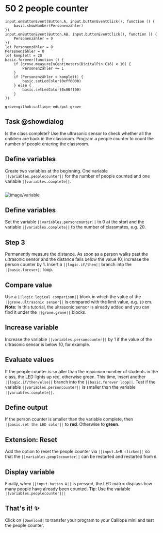 # 50 2 people counter

```ghost
input.onButtonEvent(Button.A, input.buttonEventClick(), function () {
    basic.showNumber(Personenzähler)
})
input.onButtonEvent(Button.AB, input.buttonEventClick(), function () {
    Personenzähler = 0
})
let Personenzähler = 0
Personenzähler = 0
let komplett = 20
basic.forever(function () {
    if (grove.measureInCentimeters(DigitalPin.C16) < 10) {
        Personenzähler += 1
    }
    if (Personenzähler < komplett) {
        basic.setLedColor(0xff0000)
    } else {
        basic.setLedColor(0x00ff00)
    }
})
```

```package
grove=github:calliope-edu/pxt-grove
```


## Task @showdialog
Is the class complete?
Use the ultrasonic sensor to check whether all the children are back in the classroom. Program a people counter to count the number of people entering the classroom.

## Define variables
Create two variables at the beginning. One variable ``||variables.peoplecounter||`` for the number of people counted and one variable ``||variables.complete||``. 

```
```
![image/variable](image/variable)

## Define variables
Set the variable ``||variables.personcounter||`` to 0 at the start and the variable ``||variables.complete||`` to the number of classmates, e.g. 20. 


## Step 3
Permanently measure the distance. As soon as a person walks past the ultrasonic sensor and the distance falls below the value 10, increase the person counter by 1. Insert a ``||logic.if/then||`` branch into the ``||basic.forever||`` loop. 



## Compare value
Use a ``||logic.logical comparison||`` block in which the value of the ``||grove.ultrasonic sensor||`` is compared with the limit value, e.g. ``10`` cm. 
**Note:** In this tutorial, the ultrasonic sensor is already added and you can find it under the ``||grove.grove||`` blocks.


## Increase variable
Increase the variable ``||variables.personcounter||`` by 1 if the value of the ultrasonic sensor is below 10, for example.


## Evaluate values
If the people counter is smaller than the maximum number of students in the class, the LED lights up red, otherwise green. This time, insert another ``||logic.if/then/else||`` branch into the ``||basic.forever loop||``. Test if the variable ``||variables.personcounter||`` is smaller than the variable ``||variables.complete||``.

## Define output
If the person counter is smaller than the variable complete, then ``||basic.set the LED color||`` to **red**. Otherwise to **green**. 

## Extension: Reset
Add the option to reset the people counter via ``||input.A+B clicked||`` so that the ``||variables.peoplecounter||`` can be restarted and restarted from ``0``.

## Display variable
Finally, when ``||input.button A||`` is pressed, the LED matrix displays how many people have already been counted. 
Tip: Use the variable ``||variables.peoplecounter|||`` 

## That's it! ✨
Click on ``|Download|`` to transfer your program to your Calliope mini and test the people counter.

